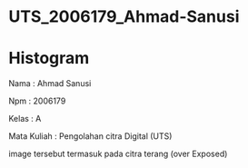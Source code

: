 # UTS_2006179_Ahmad-Sanusi
# Histogram
Nama  : Ahmad Sanusi

Npm   : 2006179

Kelas : A

Mata Kuliah : Pengolahan citra Digital (UTS)

image tersebut termasuk pada citra terang (over Exposed)
